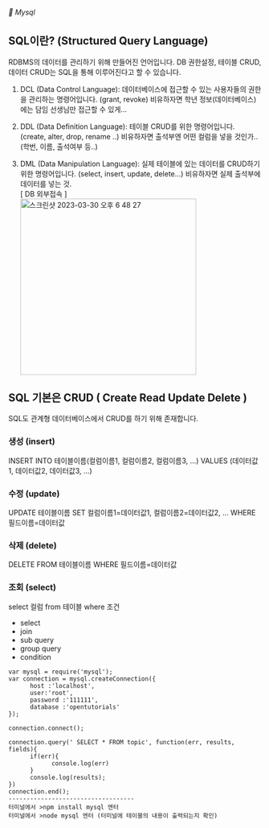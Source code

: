 ###### :cactus:  Mysql

## SQL이란? (Structured Query Language)
RDBMS의 데이터를 관리하기 위해 만들어진 언어입니다.  DB 권한설정, 테이블 CRUD, 데이터 CRUD는 SQL을 통해 이루어진다고 할 수 있습니다. 

1. DCL (Data Control Language):
데이터베이스에 접근할 수 있는 사용자들의 권한을 관리하는 명령어입니다. (grant, revoke) 비유하자면 학년 정보(데이터베이스)에는 담임 선생님만 접근할 수 있게...

2. DDL (Data Definition Language):
테이블 CRUD를 위한 명령어입니다. (create, alter, drop, rename ..) 비유하자면 출석부엔 어떤 컬럼을 넣을 것인가.. (학번, 이름, 출석여부 등..)

3. DML (Data Manipulation Language):
실제 테이블에 있는 데이터를 CRUD하기 위한   명령어입니다. (select, insert, update, delete...) 비유하자면 실제 출석부에 데이터를 넣는 것.   
[ DB 외부접속 ]  
      <img width="350" alt="스크린샷 2023-03-30 오후 6 48 27" src="https://user-images.githubusercontent.com/48478079/228798278-82a1cd37-188c-46c7-86aa-b18e84f40e2d.png">


## SQL 기본은 CRUD ( Create Read Update Delete )

SQL도 관계형 데이터베이스에서 CRUD를 하기 위해 존재합니다.  

### 생성 (insert)
INSERT INTO 테이블이름(컬럼이름1, 컬럼이름2, 컬럼이름3, ...) VALUES (데이터값1, 데이터값2, 데이터값3, ...)
### 수정 (update)
UPDATE 테이블이름 SET 컬럼이름1=데이터값1, 컬럼이름2=데이터값2, ... WHERE 필드이름=데이터값
### 삭제 (delete)
DELETE FROM 테이블이름 WHERE 필드이름=데이터값
### 조회 (select)
select 컬럼 from 테이블 where 조건
- select
- join
- sub query
- group query
- condition



```
var mysql = require('mysql');
var connection = mysql.createConnection({
      host :'localhost',
      user:'root',
      password :'111111',
      database :'opentutorials'
});

connection.connect();

connection.query(' SELECT * FROM topic', function(err, results, fields){
      if(err){
            console.log(err)
      } 
      console.log(results);
})
connection.end();
-----------------------------------
터미널에서 >npm install mysql 엔터
터미널에서 >node mysql 엔터 (터미널에 테이블의 내용이 출력되는지 확인)

```
